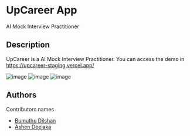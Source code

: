 # UpCareer App

AI Mock Interview Practitioner 

## Description

UpCareer is a AI Mock Interview Practitioner. You can access the demo in https://upcareer-staging.vercel.app/

![image](https://github.com/user-attachments/assets/b0cff519-2d93-46e1-bb1c-b29b7d08a06a)
![image](https://github.com/user-attachments/assets/abcec734-9be6-415d-9a16-c0ff5a3dbeec)
![image](https://github.com/user-attachments/assets/72698a4e-78b9-4d36-8b64-cfe8b9becd1c)


## Authors

Contributors names

- [Bumuthu Dilshan](https://www.linkedin.com/in/bumuthudilshan/) 
- [Ashen Deelaka](https://www.linkedin.com/in/ashen-deelaka/)
